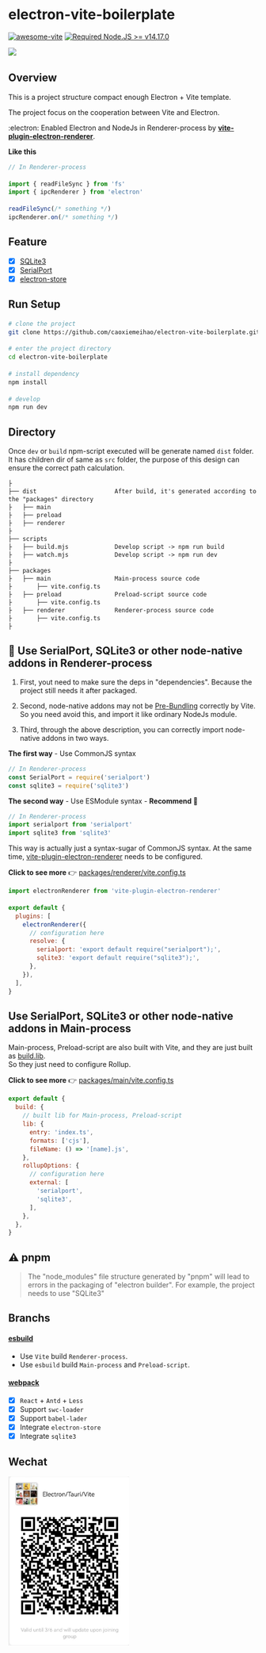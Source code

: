# electron-vite-boilerplate

[![awesome-vite](https://camo.githubusercontent.com/abb97269de2982c379cbc128bba93ba724d8822bfbe082737772bd4feb59cb54/68747470733a2f2f63646e2e7261776769742e636f6d2f73696e647265736f726875732f617765736f6d652f643733303566333864323966656437386661383536353265336136336531353464643865383832392f6d656469612f62616467652e737667)](https://github.com/vitejs/awesome-vite)
[![Required Node.JS >= v14.17.0](https://img.shields.io/static/v1?label=node&message=%3E=14.17.0&logo=node.js&color=3f893e&style=flat)](https://nodejs.org/about/releases)

<img width="700px" src="https://raw.githubusercontent.com/caoxiemeihao/electron-vite-boilerplate/main/screenshot.png" />

## Overview

This is a project structure compact enough Electron + Vite template.

The project focus on the cooperation between Vite and Electron.

:electron: Enabled Electron and NodeJs in Renderer-process by **[vite-plugin-electron-renderer](https://www.npmjs.com/package/vite-plugin-electron-renderer)**.

**Like this**

```js
// In Renderer-process

import { readFileSync } from 'fs'
import { ipcRenderer } from 'electron'

readFileSync(/* something */)
ipcRenderer.on(/* something */)
```

## Feature

- [x] [SQLite3](https://www.npmjs.com/package/sqlite3)
- [x] [SerialPort](https://www.npmjs.com/package/serialport)
- [x] [electron-store](https://www.npmjs.com/package/electron-store)

## Run Setup

  ```bash
  # clone the project
  git clone https://github.com/caoxiemeihao/electron-vite-boilerplate.git

  # enter the project directory
  cd electron-vite-boilerplate

  # install dependency
  npm install

  # develop
  npm run dev
  ```

## Directory

Once `dev` or `build` npm-script executed will be generate named `dist` folder. It has children dir of same as `src` folder, the purpose of this design can ensure the correct path calculation.

```tree
├
├── dist                      After build, it's generated according to the "packages" directory
├   ├── main
├   ├── preload
├   ├── renderer
├
├── scripts
├   ├── build.mjs             Develop script -> npm run build
├   ├── watch.mjs             Develop script -> npm run dev
├
├── packages
├   ├── main                  Main-process source code
├       ├── vite.config.ts
├   ├── preload               Preload-script source code
├       ├── vite.config.ts
├   ├── renderer              Renderer-process source code
├       ├── vite.config.ts
├
```

## 🚧 Use SerialPort, SQLite3 or other node-native addons in Renderer-process

1. First, yout need to make sure the deps in "dependencies". Because the project still needs it after packaged.

2. Second, node-native addons may not be [Pre-Bundling](https://vitejs.dev/guide/dep-pre-bundling.html) correctly by Vite. So you need avoid this, and import it like ordinary NodeJs module.

3. Third, through the above description, you can correctly import node-native addons in two ways.

**The first way** - Use CommonJS syntax

```js
// In Renderer-process
const SerialPort = require('serialport')
const sqlite3 = require('sqlite3')
```

**The second way** - Use ESModule syntax - **Recommend 🎉**

```js
// In Renderer-process
import serialport from 'serialport'
import sqlite3 from 'sqlite3'
```

This way is actually just a syntax-sugar of CommonJS syntax. At the same time, [vite-plugin-electron-renderer](https://www.npmjs.com/package/vite-plugin-electron-renderer) needs to be configured.

**Click to see more** 👉 [packages/renderer/vite.config.ts](https://github.com/caoxiemeihao/electron-vite-boilerplate/blob/main/packages/renderer/vite.config.ts)

```js
import electronRenderer from 'vite-plugin-electron-renderer'

export default {
  plugins: [
    electronRenderer({
      // configuration here
      resolve: {
        serialport: 'export default require("serialport");',
        sqlite3: 'export default require("sqlite3");',
      },
    }),
  ],
}
```

## Use SerialPort, SQLite3 or other node-native addons in Main-process

Main-process, Preload-script are also built with Vite, and they are just built as [build.lib](https://vitejs.dev/config/#build-lib).  
So they just need to configure Rollup.  

**Click to see more** 👉 [packages/main/vite.config.ts](https://github.com/caoxiemeihao/electron-vite-boilerplate/blob/main/packages/main/vite.config.ts)

```js
export default {
  build: {
    // built lib for Main-process, Preload-script
    lib: {
      entry: 'index.ts',
      formats: ['cjs'],
      fileName: () => '[name].js',
    },
    rollupOptions: {
      // configuration here
      external: [
        'serialport',
        'sqlite3',
      ],
    },
  },
}
```

## ⚠️ pnpm

> The "node_modules" file structure generated by "pnpm" will lead to errors in the packaging of "electron builder". For example, the project needs to use "SQLite3"

## Branchs

#### [esbuild](https://github.com/caoxiemeihao/electron-vite-boilerplate/tree/esbuild)
- Use `Vite` build `Renderer-process`.
- Use `esbuild` build `Main-process` and `Preload-script`.

#### [webpack](https://github.com/caoxiemeihao/electron-vite-boilerplate/tree/webpack)

- [x] `React` + `Antd` + `Less`
- [x] Support `swc-loader`
- [x] Support `babel-lader`
- [x] Integrate `electron-store`
- [x] Integrate `sqlite3`

## Wechat

<img width="244px" src="https://raw.githubusercontent.com/caoxiemeihao/blog/main/assets/wechat/group/qrcode.jpg" />
